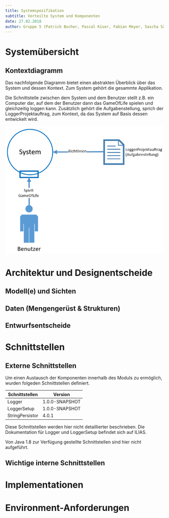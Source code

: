 ```yaml
---
title: Systemspezifikation
subtitle: Verteilte System und Komponenten
date: 27.02.2018
author: Gruppe 5 (Patrick Bucher, Pascal Kiser, Fabian Meyer, Sascha Sägesser)
---
```


# Systemübersicht
## Kontextdiagramm
Das nachfolgende Diagramm bietet einen abstrakten Überblick über das System und dessen Kontext. Zum System gehört die gesammte Applikation.

Die Schnittstelle zwischen dem System und dem Benutzer stellt z.B. ein Computer dar, auf dem der Benutzer dann das GameOfLife spielen und gleichzeitig loggen kann. Zusätzlich gehört die Aufgabenstellung, sprich der LoggerProjektauftrag, zum Kontext, da das System auf Basis dessen entwickelt wird.

![Kontextdiagramm](img/kontextdiagramm.PNG)

# Architektur und Designentscheide
## Modell(e) und Sichten
## Daten (Mengengerüst & Strukturen)
## Entwurfsentscheide

# Schnittstellen
## Externe Schnittstellen
Um einen Austausch der Komponenten innerhalb des Moduls zu ermöglich, wurden folgeden Schnittstellen definiert.

| Schnittstellen  | Version        |
| --------------- | -------------- |
| Logger          | 1.0.0-SNAPSHOT |
| LoggerSetup     | 1.0.0-SNAPSHOT |
| StringPersistor | 4.0.1          |

Diese Schnittstellen werden hier nicht detaillierter beschrieben. Die Dokumentation für Logger und LoggerSetup befindet sich auf ILIAS.

Von Java 1.8 zur Verfügung gestellte Schnittstellen sind hier nicht aufgeführt.

## Wichtige interne Schnittstellen

# Implementationen

# Environment-Anforderungen
